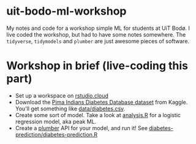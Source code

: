 # uit-bodo-ml-workshop
My notes and code for a workshop simple ML for students at UiT Bodø. I live
coded the workshop, but had to have some notes somewhere. The `tidyverse`,
`tidymodels` and `plumber` are just awesome pieces of software. 

# Workshop in brief (live-coding this part)

- Set up a workspace on [rstudio.cloud](http://rstudio.cloud)
- Download the [Pima Indians Diabetes Database dataset](https://www.kaggle.com/uciml/pima-indians-diabetes-database) 
  from Kaggle. You'll get something like [data/diabetes.csv](diabetes.csv). 
- Create some sort of model. Take a look at [analysis.R](analysis.R) for a
  logistic regression model, aka peak ML.
- Create a [plumber](https://www.rplumber.io/) API for your model, and run it!
  See [diabetes-prediction/diabetes-prediction.R](/diabetes-prediction/plumber.R)
